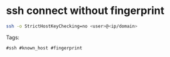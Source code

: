 # ssh connect without fingerprint

```bash
ssh -o StrictHostKeyChecking=no <user>@<ip/domain>
```

Tags:
````
#ssh #known_host #fingerprint
````
